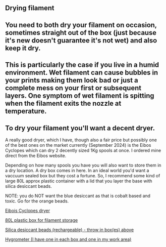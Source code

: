 ## Drying filament 

## You need to both dry your filament on occasion, sometimes straight out of the box (just because it's new doesn't guarantee it's not wet) and also keep it dry.

## This is particularly the case if you live in a humid environment.  Wet filament can cause bubbles in your prints making them look bad or just a complete mess on your first or subsequent layers.  One symptom of wet filament is spitting when the filament exits the nozzle at temperature.

## To dry your filament you'll want a decent dryer.

A really good dryer, which I have, though also a fair price but possibly one of the best ones on the market currently (September 2024) is the Eibos Cyclopes which can dry 2 decently sized 1Kg spools at once.  I ordered mine direct from the Eibos website. 

Depending on how many spools you have you will also want to store them in a dry location.  A dry box comes in here.  In an ideal world you'd want a vaccuum sealed box but they cost a fortune.  So, I recommend some kind of large 80L approx plastic container with a lid that you layer the base with silica desiccant beads.

NOTE: you do NOT want the blue desiccant as that is cobalt based and toxic.  Go for the orange beads.

<a href="https://shop.eibos3d.com/collections/eibos-prodect/products/filament-dryer">Eibois Cyclopes dryer</a>

<a href="https://www.amazon.co.uk/gp/product/B01H2SZRS2/?&_encoding=UTF8&tag=oernster-21&linkCode=ur2&linkId=a47a6fb51d05a4b5a99e3913475e1a63&camp=1634&creative=6738">80L plastic box for filament storage</a>

<a href="https://www.amazon.co.uk/gp/product/B087T2GBPX/?&_encoding=UTF8&tag=oernster-21&linkCode=ur2&linkId=00aabde2c3038af95f04cbc5b290b241&camp=1634&creative=6738">Silica desiccant beads (rechargeable) - throw in box(es) above</a>

<a href="https://www.amazon.co.uk/gp/product/B01H1R0K68/?&_encoding=UTF8&tag=oernster-21&linkCode=ur2&linkId=58e319f41963bb19ca5111bcf1ceb53d&camp=1634&creative=6738">Hygrometer (I have one in each box and one in my work area)</a>
